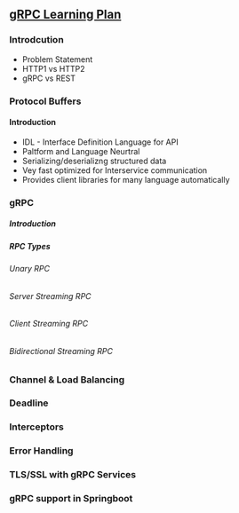 ## [gRPC Learning Plan](https://www.udemy.com/course/grpc-the-complete-guide-for-java-developers) 

### Introdcution
* Problem Statement
* HTTP1 vs HTTP2
* gRPC vs REST
### Protocol Buffers
#### Introduction 
* IDL - Interface Definition Language for API
* Paltform and Language Neurtral
* Serializing/deserializng structured data
* Vey fast optimized for Interservice communication
* Provides client libraries for many language automatically
### gRPC 

##### Introduction 
##### RPC Types 
###### Unary RPC
###### Server Streaming RPC
###### Client Streaming RPC
###### Bidirectional Streaming RPC
### Channel & Load Balancing
### Deadline
### Interceptors
### Error Handling
### TLS/SSL with gRPC Services
### gRPC support in Springboot 
